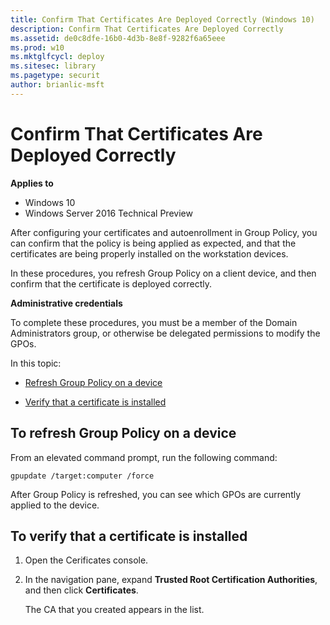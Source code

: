 ```yaml
---
title: Confirm That Certificates Are Deployed Correctly (Windows 10)
description: Confirm That Certificates Are Deployed Correctly
ms.assetid: de0c8dfe-16b0-4d3b-8e8f-9282f6a65eee
ms.prod: w10
ms.mktglfcycl: deploy
ms.sitesec: library
ms.pagetype: securit
author: brianlic-msft
---
```


# Confirm That Certificates Are Deployed Correctly

**Applies to**
-   Windows 10
-   Windows Server 2016 Technical Preview

After configuring your certificates and autoenrollment in Group Policy, you can confirm that the policy is being applied as expected, and that the certificates are being properly installed on the workstation devices.

In these procedures, you refresh Group Policy on a client device, and then confirm that the certificate is deployed correctly.

**Administrative credentials**

To complete these procedures, you must be a member of the Domain Administrators group, or otherwise be delegated permissions to modify the GPOs.

In this topic:

-   [Refresh Group Policy on a device](#to-refresh-group-policy-on-a-device)

-   [Verify that a certificate is installed](#to-verify-that-a-certificate-is-installed)

## To refresh Group Policy on a device

 From an elevated command prompt, run the following command:

``` syntax
gpupdate /target:computer /force
```

After Group Policy is refreshed, you can see which GPOs are currently applied to the device.

## To verify that a certificate is installed

1.  Open the Cerificates console.

2.  In the navigation pane, expand **Trusted Root Certification Authorities**, and then click **Certificates**.

    The CA that you created appears in the list.
